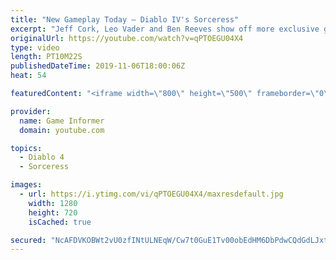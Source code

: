 ```yaml
---
title: "New Gameplay Today – Diablo IV's Sorceress"
excerpt: "Jeff Cork, Leo Vader and Ben Reeves show off more exclusive gameplay of Diablo IV, which can be viewed without commentary at ..."
originalUrl: https://youtube.com/watch?v=qPTOEGU04X4
type: video
length: PT10M22S
publishedDateTime: 2019-11-06T18:00:06Z
heat: 54

featuredContent: "<iframe width=\"800\" height=\"500\" frameborder=\"0\" src=\"https://www.youtube.com/embed/qPTOEGU04X4\" allow=\"accelerometer; autoplay; encrypted-media; gyroscope; picture-in-picture\" allowfullscreen></iframe>"

provider:
  name: Game Informer
  domain: youtube.com

topics:
  - Diablo 4
  - Sorceress

images:
  - url: https://i.ytimg.com/vi/qPTOEGU04X4/maxresdefault.jpg
    width: 1280
    height: 720
    isCached: true

secured: "NcAFDVKOBWt2vU0zfINtULNEqW/Cw7t0GuE1Tv00obEdHM6DbPdwCQdGdLJxt9c0+BP2JrFVP/VSOCY0ZD+1cpChK5B7sXPfqsLCk6FoTwrc1X4839SadBn08ziNxq1tFa6f4F8Co4azDTnmAppJvR+S2XcAytdEkNp9LlobQOIu0VGKfJkDcI5LHRRezCpb/knrhohIchecBLWtm/5hiHB6aA2fwAm7Y8es5r8AuqF9B5OpsKtmYYNLKfAnN7aDZppuRim7958bKYb+tW+bJyY82JgchgjIbn/lPqx4Pk7ipL4oZ9W8hfeZNg9Zkb1NcxOefdh+i4gzJHV7/7LzKT6OxUpOGYkR0deTWhMh2n7NrrDA3BoF/w+K3sFtxc4qmWiieRScYkqasVlTCSGIU0qziqoXoEj8+PtufjbVkgR5Jn5bMdUBXzkIqU9hN7Ga;hrdZd+FhyKu7SrGBNAveTQ=="
---
```


